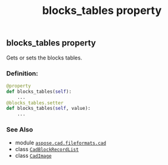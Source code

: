 ﻿---
title: blocks_tables property
second_title: Aspose.CAD for Python via .NET API References
description: 
type: docs
weight: 180
url: /python-net/aspose.cad.fileformats.cad/cadimage/blocks_tables/
is_root: false
---

## blocks_tables property


Gets or sets the blocks tables.
### Definition:
```python
@property
def blocks_tables(self):
    ...
@blocks_tables.setter
def blocks_tables(self, value):
    ...
```

### See Also
* module [`aspose.cad.fileformats.cad`](../../)
* class [`CadBlockRecordList`](/cad/python-net/aspose.cad.fileformats.cad/cadblockrecordlist)
* class [`CadImage`](/cad/python-net/aspose.cad.fileformats.cad/cadimage)
